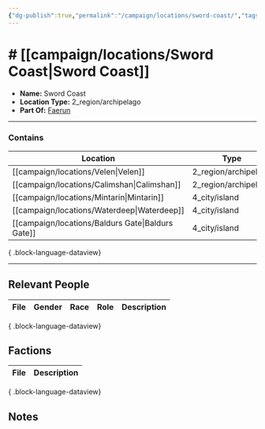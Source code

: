 ```yaml
---
{"dg-publish":true,"permalink":"/campaign/locations/sword-coast/","tags":["location"],"noteIcon":"","created":"2025-10-26T14:56:51.090-07:00","updated":"2025-10-28T07:55:06.243-07:00"}
---
```


# # [[campaign/locations/Sword Coast\|Sword Coast]]
<p><span><ul>
<li dir="auto"><strong>Name:</strong> Sword Coast</li>
<li dir="auto"><strong>Location Type:</strong> 2_region/archipelago</li>
<li dir="auto"><strong>Part Of:</strong> <a data-tooltip-position="top" aria-label="campaign/locations/Faerun.md" data-href="campaign/locations/Faerun.md" href="campaign/locations/Faerun.md" class="internal-link" target="_blank" rel="noopener nofollow">Faerun</a></li>
</ul></span></p>

---

### Contains
| Location                                             | Type                 |
| ---------------------------------------------------- | -------------------- |
| [[campaign/locations/Velen\|Velen]]               | 2_region/archipelago |
| [[campaign/locations/Calimshan\|Calimshan]]       | 2_region/archipelago |
| [[campaign/locations/Mintarin\|Mintarin]]         | 4_city/island        |
| [[campaign/locations/Waterdeep\|Waterdeep]]       | 4_city/island        |
| [[campaign/locations/Baldurs Gate\|Baldurs Gate]] | 4_city/island        |

{ .block-language-dataview}

---

## Relevant People
| File | Gender | Race | Role | Description |
| ---- | ------ | ---- | ---- | ----------- |

{ .block-language-dataview}

## Factions
| File | Description |
| ---- | ----------- |

{ .block-language-dataview}

## Notes

